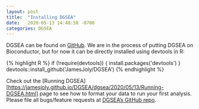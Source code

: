 ```yaml
---
layout: post
title:  "Installing DGSEA"
date:   2020-05-13 14:48:58 -0700
categories: DGSEA
---
```


DGSEA can be found on [GitHub]. We are in the process of putting DGSEA on Bioconductor, but for now it can be directly installed using devtools in R:

{% highlight R %}
if (!require(devtools)) {
  install.packages('devtools')
}    
devtools::install_github('JamesJoly/DGSEA')
{% endhighlight %}

Check out the [Running DGSEA][https://jamesjoly.github.io/DGSEA/dgsea/2020/05/13/Running-DGSEA.html] page to see how to format your data to run your first analysis. Please file all bugs/feature requests at [DGSEA’s GitHub repo][DGSEA-gh].

[jekyll-docs]: https://jekyllrb.com/docs/home
[DGSEA-gh]:   https://github.com/JamesJoly/DGSEA
[GitHub]: https://github.com/JamesJoly/DGSEA
